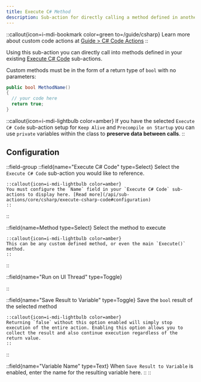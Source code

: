 ```yaml
---
title: Execute C# Method
description: Sub-action for directly calling a method defined in another C# code sub-action
---
```


::callout{icon=i-mdi-bookmark color=green to=/guide/csharp}
Learn more about custom code actions at [Guide > C# Code Actions](/api/csharp)
::

Using this sub-action you can directly call into methods defined in your existing [Execute C# Code](/api/sub-actions/core/csharp/execute-csharp-code) sub-actions.

Custom methods must be in the form of a return type of `bool` with no parameters:

```csharp [Example]
public bool MethodName()
{
  // your code here
  return true;
}
```

::callout{icon=i-mdi-lightbulb color=amber}
  If you have the selected `Execute C# Code` sub-action setup for `Keep Alive` and `Precompile on Startup` you can use `private` variables within the class to **preserve data between calls**.
::

## Configuration

::field-group
  ::field{name="Execute C# Code" type=Select}
    Select the `Execute C# Code` sub-action you would like to reference.

    ::callout{icon=i-mdi-lightbulb color=amber}
    You must configure the `Name` field in your `Execute C# Code` sub-actions to display here. [Read more](/api/sub-actions/core/csharp/execute-csharp-code#configuration)
    ::
  ::

  ::field{name=Method type=Select}
    Select the method to execute

    ::callout{icon=i-mdi-lightbulb color=amber}
    This can be any custom defined method, or even the main `Execute()` method.
    ::
  ::

  ::field{name="Run on UI Thread" type=Toggle}

  ::

  ::field{name="Save Result to Variable" type=Toggle}
    Save the `bool` result of the selected method

    ::callout{icon=i-mdi-lightbulb color=amber}
    Returning `false` without this option enabled will simply stop execution of the entire action. Enabling this option allows you to collect the result and also continue execution regardless of the return value.
    ::
  ::

  ::field{name="Variable Name" type=Text}
  When `Save Result to Variable` is enabled, enter the name for the resulting variable here.
  ::
::
